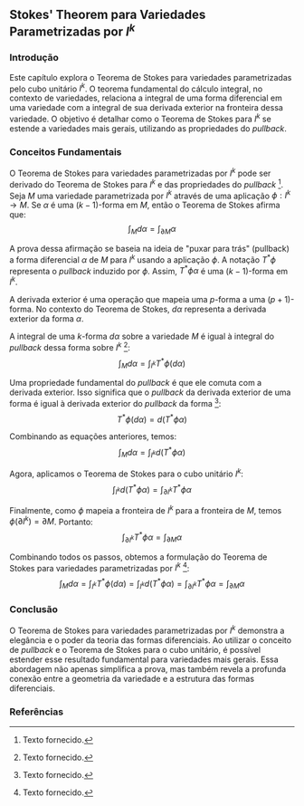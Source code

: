 ## Stokes' Theorem para Variedades Parametrizadas por $I^k$

### Introdução
Este capítulo explora o Teorema de Stokes para variedades parametrizadas pelo cubo unitário $I^k$. O teorema fundamental do cálculo integral, no contexto de variedades, relaciona a integral de uma forma diferencial em uma variedade com a integral de sua derivada exterior na fronteira dessa variedade. O objetivo é detalhar como o Teorema de Stokes para $I^k$ se estende a variedades mais gerais, utilizando as propriedades do *pullback*.

### Conceitos Fundamentais
O Teorema de Stokes para variedades parametrizadas por $I^k$ pode ser derivado do Teorema de Stokes para $I^k$ e das propriedades do *pullback* [^16]. Seja $M$ uma variedade parametrizada por $I^k$ através de uma aplicação $\phi: I^k \rightarrow M$. Se $\alpha$ é uma $(k-1)$-forma em $M$, então o Teorema de Stokes afirma que:
$$\int_M d\alpha = \int_{\partial M} \alpha$$

A prova dessa afirmação se baseia na ideia de "puxar para trás" (pullback) a forma diferencial $\alpha$ de $M$ para $I^k$ usando a aplicação $\phi$. A notação $T^*\phi$ representa o *pullback* induzido por $\phi$. Assim, $T^*\phi \alpha$ é uma $(k-1)$-forma em $I^k$.

A derivada exterior é uma operação que mapeia uma $p$-forma a uma $(p+1)$-forma. No contexto do Teorema de Stokes, $d\alpha$ representa a derivada exterior da forma $\alpha$.

A integral de uma $k$-forma $d\alpha$ sobre a variedade $M$ é igual à integral do *pullback* dessa forma sobre $I^k$ [^16]:
$$\int_M d\alpha = \int_{I^k} T^* \phi (d\alpha)$$

Uma propriedade fundamental do *pullback* é que ele comuta com a derivada exterior. Isso significa que o *pullback* da derivada exterior de uma forma é igual à derivada exterior do *pullback* da forma [^16]:
$$T^* \phi (d\alpha) = d(T^* \phi \alpha)$$

Combinando as equações anteriores, temos:
$$\int_M d\alpha = \int_{I^k} d(T^* \phi \alpha)$$

Agora, aplicamos o Teorema de Stokes para o cubo unitário $I^k$:
$$\int_{I^k} d(T^* \phi \alpha) = \int_{\partial I^k} T^* \phi \alpha$$

Finalmente, como $\phi$ mapeia a fronteira de $I^k$ para a fronteira de $M$, temos $\phi(\partial I^k) = \partial M$. Portanto:
$$\int_{\partial I^k} T^* \phi \alpha = \int_{\partial M} \alpha$$

Combinando todos os passos, obtemos a formulação do Teorema de Stokes para variedades parametrizadas por $I^k$ [^16]:
$$\int_M d\alpha = \int_{I^k} T^* \phi (d\alpha) = \int_{I^k} d(T^* \phi \alpha) = \int_{\partial I^k} T^* \phi \alpha = \int_{\partial M} \alpha$$

### Conclusão
O Teorema de Stokes para variedades parametrizadas por $I^k$ demonstra a elegância e o poder da teoria das formas diferenciais. Ao utilizar o conceito de *pullback* e o Teorema de Stokes para o cubo unitário, é possível estender esse resultado fundamental para variedades mais gerais. Essa abordagem não apenas simplifica a prova, mas também revela a profunda conexão entre a geometria da variedade e a estrutura das formas diferenciais.

### Referências
[^16]: Texto fornecido.

<!-- END -->